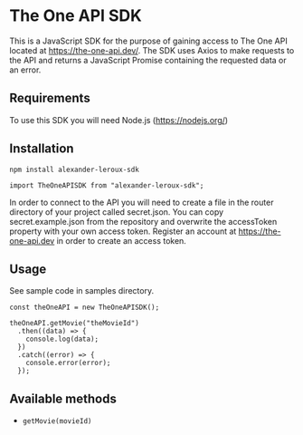 # The One API SDK
This is a JavaScript SDK for the purpose of gaining access to The One API located at https://the-one-api.dev/.
The SDK uses Axios to make requests to the API and returns a JavaScript Promise containing the requested data or an error.

## Requirements

To use this SDK you will need Node.js (https://nodejs.org/)

## Installation

`npm install alexander-leroux-sdk`

`import TheOneAPISDK from "alexander-leroux-sdk";`

In order to connect to the API you will need to create a file in the router directory of your project called secret.json.  You can copy secret.example.json from the repository and overwrite the accessToken property with your own access token.  Register an account at https://the-one-api.dev in order to create an access token.

## Usage

See sample code in samples directory.

```
const theOneAPI = new TheOneAPISDK();

theOneAPI.getMovie("theMovieId")
  .then((data) => {
    console.log(data);
  })
  .catch((error) => {
    console.error(error);
  });
```

## Available methods
- `getMovie(movieId)`

